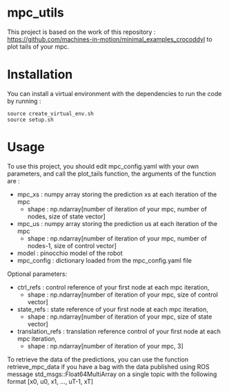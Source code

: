 # mpc_utils
This project is based on the work of this repository : https://github.com/machines-in-motion/minimal_examples_crocoddyl to plot tails of your mpc.

# Installation

You can install a virtual environment with the dependencies to run the code by running :
```
source create_virtual_env.sh
source setup.sh
```

# Usage
To use this project, you should edit mpc_config.yaml with your own parameters, and call the plot_tails function, the arguments of the function are :
- mpc_xs : numpy array storing the prediction xs at each iteration of the mpc
    - shape : np.ndarray[number of iteration of your mpc, number of nodes, size of state vector]
- mpc_us : numpy array storing the prediction us at each iteration of the mpc
    - shape : np.ndarray[number of iteration of your mpc, number of nodes-1, size of control vector]
- model : pinocchio model of the robot
- mpc_config : dictionary loaded from the mpc_config.yaml file

Optional parameters:
- ctrl_refs : control reference of your first node at each mpc iteration,
    - shape : np.ndarray[number of iteration of your mpc, size of control vector]
- state_refs : state reference of your first node at each mpc iteration,
    - shape : np.ndarray[number of iteration of your mpc, size of state vector]
- translation_refs : translation reference control of your first node at each mpc iteration,
    - shape : np.ndarray[number of iteration of your mpc, 3]

To retrieve the data of the predictions, you can use the function retrieve_mpc_data if you have a bag with the data published using ROS message std_msgs::Float64MultiArray on a single topic with the following format [x0, u0, x1, ..., uT-1, xT]
